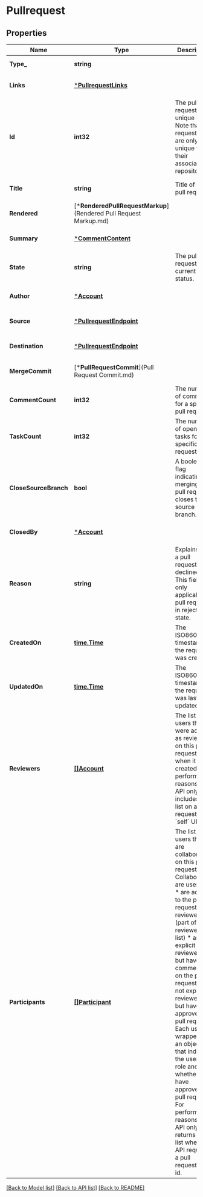 # Pullrequest

## Properties
Name | Type | Description | Notes
------------ | ------------- | ------------- | -------------
**Type_** | **string** |  | [default to null]
**Links** | [***PullrequestLinks**](pullrequest_links.md) |  | [optional] [default to null]
**Id** | **int32** | The pull request&#x27;s unique ID. Note that pull request IDs are only unique within their associated repository. | [optional] [default to null]
**Title** | **string** | Title of the pull request. | [optional] [default to null]
**Rendered** | [***RenderedPullRequestMarkup**](Rendered Pull Request Markup.md) |  | [optional] [default to null]
**Summary** | [***CommentContent**](comment_content.md) |  | [optional] [default to null]
**State** | **string** | The pull request&#x27;s current status. | [optional] [default to null]
**Author** | [***Account**](account.md) |  | [optional] [default to null]
**Source** | [***PullrequestEndpoint**](pullrequest_endpoint.md) |  | [optional] [default to null]
**Destination** | [***PullrequestEndpoint**](pullrequest_endpoint.md) |  | [optional] [default to null]
**MergeCommit** | [***PullRequestCommit**](Pull Request Commit.md) |  | [optional] [default to null]
**CommentCount** | **int32** | The number of comments for a specific pull request. | [optional] [default to null]
**TaskCount** | **int32** | The number of open tasks for a specific pull request. | [optional] [default to null]
**CloseSourceBranch** | **bool** | A boolean flag indicating if merging the pull request closes the source branch. | [optional] [default to null]
**ClosedBy** | [***Account**](account.md) |  | [optional] [default to null]
**Reason** | **string** | Explains why a pull request was declined. This field is only applicable to pull requests in rejected state. | [optional] [default to null]
**CreatedOn** | [**time.Time**](time.Time.md) | The ISO8601 timestamp the request was created. | [optional] [default to null]
**UpdatedOn** | [**time.Time**](time.Time.md) | The ISO8601 timestamp the request was last updated. | [optional] [default to null]
**Reviewers** | [**[]Account**](account.md) | The list of users that were added as reviewers on this pull request when it was created. For performance reasons, the API only includes this list on a pull request&#x27;s &#x60;self&#x60; URL. | [optional] [default to null]
**Participants** | [**[]Participant**](participant.md) |         The list of users that are collaborating on this pull request.         Collaborators are user that:          * are added to the pull request as a reviewer (part of the reviewers           list)         * are not explicit reviewers, but have commented on the pull request         * are not explicit reviewers, but have approved the pull request          Each user is wrapped in an object that indicates the user&#x27;s role and         whether they have approved the pull request. For performance reasons,         the API only returns this list when an API requests a pull request by         id.          | [optional] [default to null]

[[Back to Model list]](../README.md#documentation-for-models) [[Back to API list]](../README.md#documentation-for-api-endpoints) [[Back to README]](../README.md)

